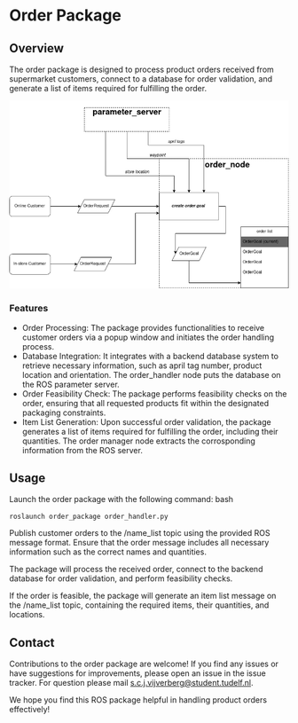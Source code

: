 # Order Package

## Overview

The order package is designed to process product orders received from supermarket customers, connect to a database for order validation, and generate a list of items required for fulfilling the order.

![drawio diagram](./order_node_diagram.drawio.png)



### Features
- Order Processing: The package provides functionalities to receive customer orders via a popup window and initiates the order handling process.
- Database Integration: It integrates with a backend database system to retrieve necessary information, such as april tag number, product location and orientation. The order_handler node puts the database on the ROS parameter server.
- Order Feasibility Check: The package performs feasibility checks on the order, ensuring that all requested products fit within the designated packaging constraints.
- Item List Generation: Upon successful order validation, the package generates a list of items required for fulfilling the order, including their quantities. The order manager node extracts the corrosponding information from the ROS server.

## Usage

Launch the order package with the following command:
bash
```
roslaunch order_package order_handler.py
```

Publish customer orders to the /name_list topic using the provided ROS message format. Ensure that the order message includes all necessary information such as the correct names and quantities.

The package will process the received order, connect to the backend database for order validation, and perform feasibility checks.

If the order is feasible, the package will generate an item list message on the /name_list topic, containing the required items, their quantities, and locations.

## Contact

Contributions to the order package are welcome! If you find any issues or have suggestions for improvements, please open an issue in the issue tracker. For question please mail s.c.j.vijverberg@student.tudelf.nl.

We hope you find this ROS package helpful in handling product orders effectively!
